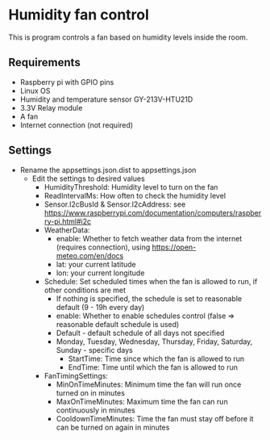 # Humidity fan control
This is program controls a fan based on humidity levels inside the room.

## Requirements
- Raspberry pi with GPIO pins
- Linux OS
- Humidity and temperature sensor GY-213V-HTU21D
- 3.3V Relay module
- A fan
- Internet connection (not required)

## Settings
- Rename the appsettings.json.dist to appsettings.json
    - Edit the settings to desired values
        - HumidityThreshold: Humidity level to turn on the fan
        - ReadIntervalMs: How often to check the humidity level
        - Sensor.I2cBusId & Sensor.I2cAddress: see https://www.raspberrypi.com/documentation/computers/raspberry-pi.html#i2c
        - WeatherData:
            - enable: Whether to fetch weather data from the internet (requires connection), using https://open-meteo.com/en/docs
            - lat: your current latitude
            - lon: your current longitude
        - Schedule: Set scheduled times when the fan is allowed to run, if other conditions are met
            - If nothing is specified, the schedule is set to reasonable default (9 - 19h every day)
            - enable: Whether to enable schedules control (false => reasonable default schedule is used)
            - Default - default schedule of all days not specified
            - Monday, Tuesday, Wednesday, Thursday, Friday, Saturday, Sunday - specific days
              - StartTime: Time since which the fan is allowed to run
              - EndTime: Time until which the fan is allowed to run
        - FanTimingSettings:
            - MinOnTimeMinutes: Minimum time the fan will run once turned on in minutes
            - MaxOnTimeMinutes: Maximum time the fan can run continuously in minutes
            - CooldownTimeMinutes: Time the fan must stay off before it can be turned on again in minutes